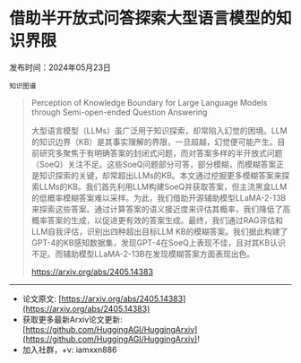 # 借助半开放式问答探索大型语言模型的知识界限
发布时间：2024年05月23日

`知识图谱`
> Perception of Knowledge Boundary for Large Language Models through Semi-open-ended Question Answering
>
> 大型语言模型（LLMs）虽广泛用于知识探索，却常陷入幻觉的困境。LLM的知识边界（KB）是其事实理解的界限，一旦超越，幻觉便可能产生。目前研究多聚焦于有明确答案的封闭式问题，而对答案多样的半开放式问题（SoeQ）关注不足。这些SoeQ问题部分可答，部分模糊，而模糊答案正是知识探索的关键，却常超出LLMs的KB。本文通过挖掘更多模糊答案来探索LLMs的KB。我们首先利用LLM构建SoeQ并获取答案，但主流黑盒LLM的低概率模糊答案难以采样。为此，我们借助开源辅助模型LLaMA-2-13B来探索这些答案。通过计算答案的语义接近度来评估其概率，我们降低了高概率答案的生成，以促进更有效的答案生成。最终，我们通过RAG评估和LLM自我评估，识别出四种超出目标LLM KB的模糊答案。我们据此构建了GPT-4的KB感知数据集，发现GPT-4在SoeQ上表现不佳，且对其KB认识不足。而辅助模型LLaMA-2-13B在发现模糊答案方面表现出色。
>
> https://arxiv.org/abs/2405.14383


<hr />

- 论文原文: [https://arxiv.org/abs/2405.14383](https://arxiv.org/abs/2405.14383)
- 获取更多最新Arxiv论文更新: [https://github.com/HuggingAGI/HuggingArxiv](https://github.com/HuggingAGI/HuggingArxiv)!
- 加入社群，+v: iamxxn886